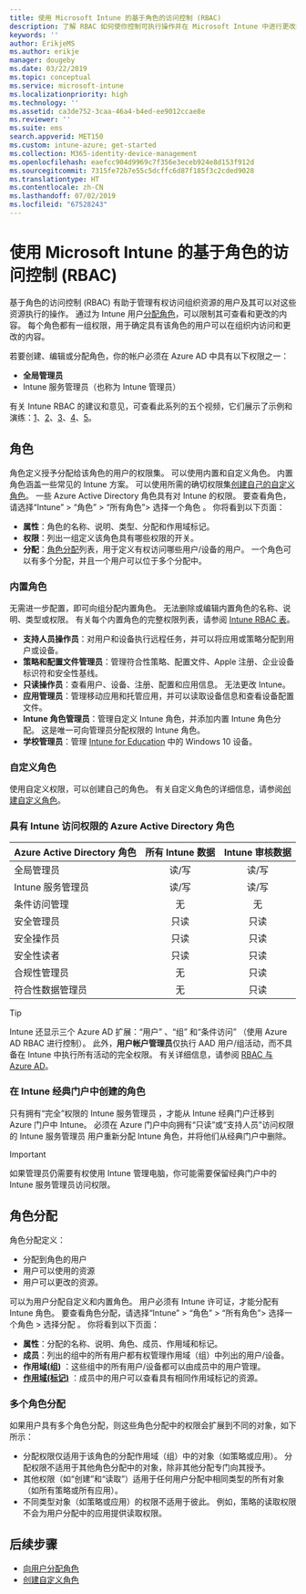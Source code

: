 ```yaml
---
title: 使用 Microsoft Intune 的基于角色的访问控制 (RBAC)
description: 了解 RBAC 如何使你控制可执行操作并在 Microsoft Intune 中进行更改的人员。
keywords: ''
author: ErikjeMS
ms.author: erikje
manager: dougeby
ms.date: 03/22/2019
ms.topic: conceptual
ms.service: microsoft-intune
ms.localizationpriority: high
ms.technology: ''
ms.assetid: ca3de752-3caa-46a4-b4ed-ee9012ccae8e
ms.reviewer: ''
ms.suite: ems
search.appverid: MET150
ms.custom: intune-azure; get-started
ms.collection: M365-identity-device-management
ms.openlocfilehash: eaefcc904d9969c7f356e3eceb924e8d153f912d
ms.sourcegitcommit: 7315fe72b7e55c5dcffc6d87f185f3c2cded9028
ms.translationtype: HT
ms.contentlocale: zh-CN
ms.lasthandoff: 07/02/2019
ms.locfileid: "67528243"
---
```

# <a name="role-based-access-control-rbac-with-microsoft-intune"></a>使用 Microsoft Intune 的基于角色的访问控制 (RBAC)

基于角色的访问控制 (RBAC) 有助于管理有权访问组织资源的用户及其可以对这些资源执行的操作。  通过为 Intune 用户[分配角色](assign-role.md)，可以限制其可查看和更改的内容。 每个角色都有一组权限，用于确定具有该角色的用户可以在组织内访问和更改的内容。

若要创建、编辑或分配角色，你的帐户必须在 Azure AD 中具有以下权限之一：
- **全局管理员**
- Intune 服务管理员（也称为 Intune 管理员）  

有关 Intune RBAC 的建议和意见，可查看此系列的五个视频，它们展示了示例和演练：[1](https://www.youtube.com/watch?v=5deXLMLcnKY)、[2](https://www.youtube.com/watch?v=38dnMBLuxbQ)、[3](https://www.youtube.com/watch?v=6vqg9cAkMbY)、[4](https://www.youtube.com/watch?v=5yOLajFFMHE)、[5](https://www.youtube.com/watch?v=P5DDvsSF4Wk)。

## <a name="roles"></a>角色
角色定义授予分配给该角色的用户的权限集。
可以使用内置和自定义角色。 内置角色涵盖一些常见的 Intune 方案。 可以使用所需的确切权限集[创建自己的自定义角色](create-custom-role.md)。 一些 Azure Active Directory 角色具有对 Intune 的权限。
要查看角色，请选择“Intune” > “角色” > “所有角色”> 选择一个角色    。 你将看到以下页面：

- **属性**：角色的名称、说明、类型、分配和作用域标记。 
- **权限**：列出一组定义该角色具有哪些权限的开关。
- **分配**：[角色分配]( assign-role.md)列表，用于定义有权访问哪些用户/设备的用户。 一个角色可以有多个分配，并且一个用户可以位于多个分配中。

### <a name="built-in-roles"></a>内置角色
无需进一步配置，即可向组分配内置角色。 无法删除或编辑内置角色的名称、说明、类型或权限。 有关每个内置角色的完整权限列表，请参阅 [Intune RBAC 表](https://gallery.technet.microsoft.com/Intune-RBAC-table-2e3c9a1a)。

- **支持人员操作员**：对用户和设备执行远程任务，并可以将应用或策略分配到用户或设备。
- **策略和配置文件管理员**：管理符合性策略、配置文件、Apple 注册、企业设备标识符和安全性基线。
- **只读操作员**：查看用户、设备、注册、配置和应用信息。 无法更改 Intune。
- **应用管理员**：管理移动应用和托管应用，并可以读取设备信息和查看设备配置文件。
- **Intune 角色管理员**：管理自定义 Intune 角色，并添加内置 Intune 角色分配。 这是唯一可向管理员分配权限的 Intune 角色。
- **学校管理员**：管理 [Intune for Education](introduction-intune-education.md) 中的 Windows 10 设备。

### <a name="custom-roles"></a>自定义角色
使用自定义权限，可以创建自己的角色。 有关自定义角色的详细信息，请参阅[创建自定义角色](create-custom-role.md)。

### <a name="azure-active-directory-roles-with-intune-access"></a>具有 Intune 访问权限的 Azure Active Directory 角色
| Azure Active Directory 角色 | 所有 Intune 数据 | Intune 审核数据 |
| --- | :---: | :---: |
| 全局管理员 | 读/写 | 读/写 |
| Intune 服务管理员 | 读/写 | 读/写 |
| 条件访问管理 | 无 | 无 |
| 安全管理员 | 只读 | 只读 |
| 安全操作员 | 只读 | 只读 |
| 安全性读者 | 只读 | 只读 |
| 合规性管理员 | 无 | 只读 |
| 符合性数据管理员 | 无 | 只读 |

> [!TIP]
> Intune 还显示三个 Azure AD 扩展：“用户”  、“组”  和“条件访问”  （使用 Azure AD RBAC 进行控制）。 此外，**用户帐户管理员**仅执行 AAD 用户/组活动，而不具备在 Intune 中执行所有活动的完全权限。 有关详细信息，请参阅 [RBAC 与 Azure AD](https://docs.microsoft.com/azure/active-directory/active-directory-assign-admin-roles)。
### <a name="roles-created-in-the-intune-classic-portal"></a>在 Intune 经典门户中创建的角色
只有拥有“完全”权限的 Intune 服务管理员  ，才能从 Intune 经典门户迁移到 Azure 门户中 Intune。 必须在 Azure 门户中向拥有“只读”或“支持人员”访问权限的 Intune 服务管理员  用户重新分配 Intune 角色，并将他们从经典门户中删除。
> [!IMPORTANT]
> 如果管理员仍需要有权使用 Intune 管理电脑，你可能需要保留经典门户中的 Intune 服务管理员访问权限。

## <a name="role-assignments"></a>角色分配
角色分配定义：

- 分配到角色的用户
- 用户可以使用的资源
- 用户可以更改的资源。

可以为用户分配自定义和内置角色。 用户必须有 Intune 许可证，才能分配有 Intune 角色。
要查看角色分配，请选择“Intune” > “角色” > “所有角色”> 选择一个角色 > 选择分配    。 你将看到以下页面：

- **属性**：分配的名称、说明、角色、成员、作用域和标记。
- **成员**：列出的组中的所有用户都有权管理作用域（组）中列出的用户/设备。
- **作用域(组)** ：这些组中的所有用户/设备都可以由成员中的用户管理。
- **[作用域(标记)](scope-tags.md)** ：成员中的用户可以查看具有相同作用域标记的资源。

### <a name="multiple-role-assignments"></a>多个角色分配
如果用户具有多个角色分配，则这些角色分配中的权限会扩展到不同的对象，如下所示：

- 分配权限仅适用于该角色的分配作用域（组）中的对象（如策略或应用）。 分配权限不适用于其他角色分配中的对象，除非其他分配专门向其授予。
- 其他权限（如“创建”和“读取”）适用于任何用户分配中相同类型的所有对象（如所有策略或所有应用）。
- 不同类型对象（如策略或应用）的权限不适用于彼此。 例如，策略的读取权限不会为用户分配中的应用提供读取权限。

## <a name="next-steps"></a>后续步骤
- [向用户分配角色](assign-role.md)
- [创建自定义角色](create-custom-role.md)
